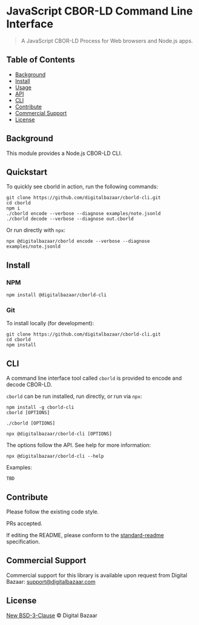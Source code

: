# JavaScript CBOR-LD Command Line Interface

> A JavaScript CBOR-LD Process for Web browsers and Node.js apps.

## Table of Contents

- [Background](#background)
- [Install](#install)
- [Usage](#usage)
- [API](#api)
- [CLI](#cli)
- [Contribute](#contribute)
- [Commercial Support](#commercial-support)
- [License](#license)

## Background

This module provides a Node.js CBOR-LD CLI.

## Quickstart

To quickly see cborld in action, run the following commands:

```
git clone https://github.com/digitalbazaar/cborld-cli.git
cd cborld
npm i
./cborld encode --verbose --diagnose examples/note.jsonld
./cborld decode --verbose --diagnose out.cborld
```

Or run directly with `npx`:
```
npx @digitalbazaar/cborld encode --verbose --diagnose examples/note.jsonld
```
## Install

### NPM

```
npm install @digitalbazaar/cborld-cli
```

### Git

To install locally (for development):

```
git clone https://github.com/digitalbazaar/cborld-cli.git
cd cborld
npm install
```

## CLI

A command line interface tool called `cborld` is provided to encode and decode
CBOR-LD.

`cborld` can be run installed, run directly, or run via `npx`:

```
npm install -g cborld-cli
cborld [OPTIONS]
```
```
./cborld [OPTIONS]
```
```
npx @digitalbazaar/cborld-cli [OPTIONS]
```

The options follow the API. See help for more information:

```
npx @digitalbazaar/cborld-cli --help
```

Examples:

```
TBD
```

## Contribute

Please follow the existing code style.

PRs accepted.

If editing the README, please conform to the
[standard-readme](https://github.com/RichardLitt/standard-readme) specification.

## Commercial Support

Commercial support for this library is available upon request from
Digital Bazaar: support@digitalbazaar.com

## License

[New BSD-3-Clause](LICENSE) © Digital Bazaar
